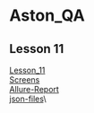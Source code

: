 ﻿# Aston_QA
## Lesson 11
[Lesson_11](https://github.com/eXTrimeXT/Aston_QA/blob/lesson_11/src/)\
[Screens](https://github.com/eXTrimeXT/Aston_QA/blob/lesson_11/allure-report-screenshots)\
[Allure-Report](https://github.com/eXTrimeXT/Aston_QA/blob/lesson_11/allure-report/index.html)\
[json-files](https://github.com/eXTrimeXT/Aston_QA/blob/lesson_11/target/allure-results/)\
